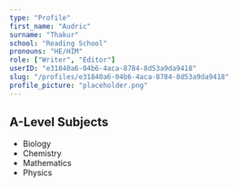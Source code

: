 ```yaml
---
type: "Profile"
first_name: "Audric"
surname: "Thakur"
school: "Reading School"
pronouns: "HE/HIM"
role: ["Writer", "Editor"]
userID: "e31840a6-04b6-4aca-8784-8d53a9da9418"
slug: "/profiles/e31840a6-04b6-4aca-8784-8d53a9da9418"
profile_picture: "placeholder.png"
---
```


## A-Level Subjects

- Biology
- Chemistry
- Mathematics
- Physics
    
